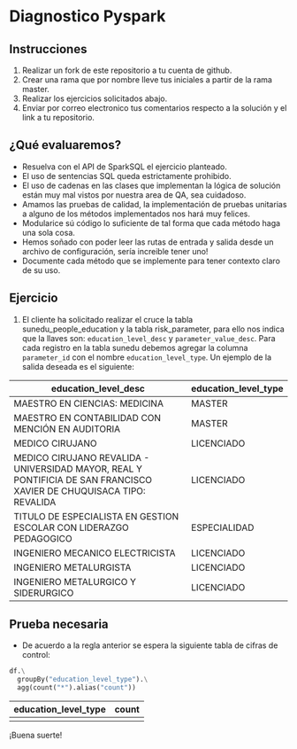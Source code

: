 # Diagnostico Pyspark

## Instrucciones

1. Realizar un fork de este repositorio a tu cuenta de github.
2. Crear una rama que por nombre lleve tus iniciales a partir de la rama master.
3. Realizar los ejercicios solicitados abajo.
4. Enviar por correo electronico tus comentarios respecto a la solución y el link a tu repositorio.

## ¿Qué evaluaremos?

* Resuelva con el API de SparkSQL el ejercicio planteado.
* El uso de sentencias SQL queda estrictamente prohibido.
* El uso de cadenas en las clases que implementan la lógica de solución están muy mal vistos por nuestra area de QA, sea
  cuidadoso.
* Amamos las pruebas de calidad, la implementación de pruebas unitarias a alguno de los métodos implementados nos hará
  muy felices.
* Modularice sú código lo suficiente de tal forma que cada método haga una sola cosa.
* Hemos soñado con poder leer las rutas de entrada y salida desde un archivo de configuración, sería increible tener
  uno!
* Documente cada método que se implemente para tener contexto claro de su uso.

## Ejercicio
1. El cliente ha solicitado realizar el cruce la tabla sunedu_people_education y la tabla risk_parameter, para ello nos
indica que la llaves son: `education_level_desc` y `parameter_value_desc`. Para cada registro en la tabla sunedu debemos
agregar la columna `parameter_id` con el nombre `education_level_type`. Un ejemplo de la salida deseada es el siguiente:

| education_level_desc | education_level_type |
| -------------------- | -------------------- |
|MAESTRO EN CIENCIAS: MEDICINA|MASTER|
|MAESTRO EN CONTABILIDAD CON MENCIÓN EN AUDITORIA|MASTER|
|MEDICO CIRUJANO|LICENCIADO|
|MEDICO CIRUJANO REVALIDA - UNIVERSIDAD MAYOR, REAL Y PONTIFICIA DE SAN FRANCISCO XAVIER DE CHUQUISACA TIPO: REVALIDA|LICENCIADO|
|TITULO DE ESPECIALISTA EN GESTION ESCOLAR CON LIDERAZGO PEDAGOGICO|ESPECIALIDAD|
|INGENIERO MECANICO ELECTRICISTA|LICENCIADO|
|INGENIERO METALURGISTA|LICENCIADO|
|INGENIERO METALURGICO Y SIDERURGICO|LICENCIADO|

## Prueba necesaria

* De acuerdo a la regla anterior se espera la siguiente tabla de cifras de control:
   
````python
df.\
  groupBy("education_level_type").\
  agg(count("*").alias("count"))
````

| education_level_type | count |
| -------------------- | ----- |
|||


¡Buena suerte!
